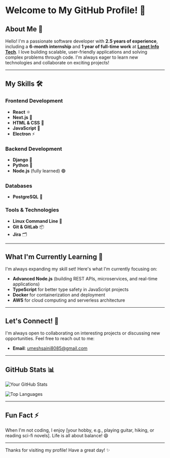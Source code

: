 # Welcome to My GitHub Profile! 👋

## About Me 🚀

Hello! I'm a passionate software developer with **2.5 years of experience**, including a **6-month internship** and **1 year of full-time work** at **[Lanet Info Tech](https://www.lanetinfotech.com/)**. I love building scalable, user-friendly applications and solving complex problems through code. I'm always eager to learn new technologies and collaborate on exciting projects!

---

## My Skills 🛠️

### Frontend Development
- **React** ⚛️
- **Next.js** 🔗
- **HTML & CSS** 🎨
- **JavaScript** 📜
- **Electron** ⚡

### Backend Development
- **Django** 🐍
- **Python** 🐍
- **Node.js** (fully learned) 🟢

### Databases
- **PostgreSQL** 🐘

### Tools & Technologies
- **Linux Command Line** 🐧
- **Git & GitLab** 📦
- **Jira** 🗂️

---

<!-- ## My Projects 💻

Here are some of the projects I've worked on:

1. **[Project Name 1](https://github.com/yourusername/project1)**  
   A brief description of the project, technologies used, and your role.

2. **[Project Name 2](https://github.com/yourusername/project2)**  
   Another project description highlighting your contributions and skills.

3. **[Project Name 3](https://github.com/yourusername/project3)**  
   A third project showcasing your versatility and expertise.

--- -->

## What I'm Currently Learning 🌱

I'm always expanding my skill set! Here's what I'm currently focusing on:
- **Advanced Node.js** (building REST APIs, microservices, and real-time applications)
- **TypeScript** for better type safety in JavaScript projects
- **Docker** for containerization and deployment
- **AWS** for cloud computing and serverless architecture

---

## Let's Connect! 🤝

I'm always open to collaborating on interesting projects or discussing new opportunities. Feel free to reach out to me:

- **Email**: [umeshsaini8085@gmail.com](mailto:umeshsaini8085@gmail.com)
<!--  - **LinkedIn**: [Your Name](https://www.linkedin.com/in/yourusername/)
- **Twitter**: [@yourusername](https://twitter.com/yourusername)
- **Portfolio**: [yourportfolio.com](https://yourportfolio.com) -->

---

## GitHub Stats 📊

![Your GitHub Stats](https://github-readme-stats.vercel.app/api?username=umesh-saini&show_icons=true&theme=radical)

![Top Languages](https://github-readme-stats.vercel.app/api/top-langs/?username=umesh-saini&layout=compact&theme=radical)

---

## Fun Fact ⚡

When I'm not coding, I enjoy [your hobby, e.g., playing guitar, hiking, or reading sci-fi novels]. Life is all about balance! 😄

---

Thanks for visiting my profile! Have a great day! ✨
